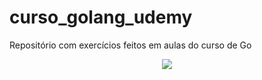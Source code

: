 # curso_golang_udemy
Repositório com exercícios feitos em aulas do curso de Go

<p align=center>
  <img src="https://user-images.githubusercontent.com/70149250/234750399-7f249b7c-e991-47fb-9a5d-63b0a8bd03c7.png">
</p>
